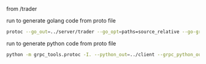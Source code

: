 from /trader

run to generate golang code from proto file
```bash
protoc --go_out=../server/trader --go_opt=paths=source_relative --go-grpc_out=../server/trader --go-grpc_opt=paths=source_relative trader.proto
```


run to generate python code from proto file
```bash
python -m grpc_tools.protoc -I. --python_out=../client --grpc_python_out=../client trader.proto
```